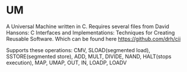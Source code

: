 # UM

A Universal Machine written in C.
Requires several files from David Hansons: C Interfaces and Implementations: Techniques for Creating Reusable Software. Which can be found here https://github.com/drh/cii

Supports these operations: CMV, SLOAD(segmented load), SSTORE(segmented store), ADD, MULT, DIVIDE, NAND, HALT(stops execution), MAP, UMAP, OUT, IN, LOADP, LOADV
